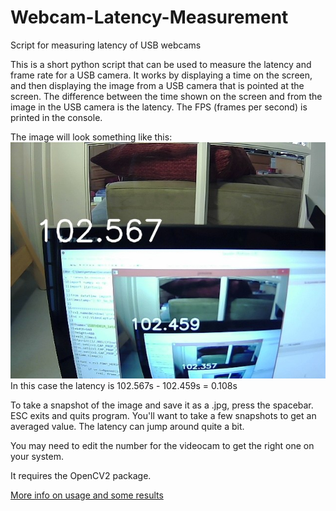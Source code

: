 # Webcam-Latency-Measurement
Script for measuring latency of USB webcams

This is a short python script that can be used to measure the latency and frame rate for a USB camera. It works
by displaying a time on the screen, and then displaying the image from a USB camera that is pointed at the screen. 
The difference between the time shown on the screen and from the image in the USB camera is the latency.  The 
FPS (frames per second) is printed in the console.  

The image will look something like this:
![Example latency image](./USBFHD01M_latency100.jpg)
In this case the latency is 102.567s - 102.459s = 0.108s

To take a snapshot of the image and save it as a .jpg, press the spacebar.  ESC exits and quits program. You'll want to take a few snapshots to get an averaged value.  The latency can jump around quite a bit. 

You may need to edit the number for the videocam to get the right one on your system.  

It requires the OpenCV2 package. 

[More info on usage and some results](https://www.makehardware.com/2016/03/29/finding-a-low-latency-webcam/)

